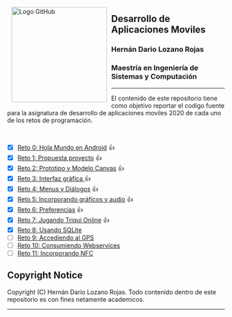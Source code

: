 <p><img alt="Logo GitHub" height="221px" src="https://upload.wikimedia.org/wikipedia/commons/thumb/0/0a/Logotipo_de_la_Universidad_Nacional_de_Colombia.svg/1024px-Logotipo_de_la_Universidad_Nacional_de_Colombia.svg.png" align="left" hspace="10px" vspace="0px"></p>

## Desarrollo de Aplicaciones Moviles
### Hernán Dario Lozano Rojas

### Maestría en Ingeniería de Sistemas y Computación
--------
El contenido de este repositorio tiene como objetivo reportar el codigo fuente para la asignatura de desarrollo de aplicaciones moviles 2020 de cada uno de los retos de programación.

<br>

- [x] [Reto 0: Hola Mundo en Android](https://github.com/hdlozanorojas/movilesunal2020/tree/master/Reto0) :+1:
- [x] [Reto 1: Propuesta proyecto](https://github.com/hdlozanorojas/movilesunal2020/tree/master/Reto1) :+1:
- [x] [Reto 2: Prototipo y Modelo Canvas](https://github.com/hdlozanorojas/movilesunal2020/tree/master/Reto2) :+1:
- [x] [Reto 3: Interfaz gráfica ](https://github.com/hdlozanorojas/movilesunal2020/tree/master/Reto3) :+1:
- [x] [Reto 4: Menus y Diálogos](https://github.com/hdlozanorojas/movilesunal2020/tree/master/Reto4) :+1:
- [X] [Reto 5: Incorporando gráficos y audio](https://github.com/hdlozanorojas/movilesunal2020/tree/master/Reto5) :+1:
- [X] [Reto 6: Preferencias](https://github.com/hdlozanorojas/movilesunal2020/tree/master/Reto6) :+1:
- [X] [Reto 7: Jugando Triqui Online](https://github.com/hdlozanorojas/movilesunal2020/tree/master/Reto7) :+1:
- [X] [Reto 8: Usando SQLite](https://github.com/hdlozanorojas/movilesunal2020/tree/master/Reto8)
- [ ] [Reto 9: Accediendo al GPS](https://github.com/hdlozanorojas/movilesunal2020/tree/master/Reto9)
- [ ] [Reto 10: Consumiendo Webservices](https://github.com/hdlozanorojas/movilesunal2020/tree/master/Reto10)
- [ ] [Reto 11: Incorporando NFC](https://github.com/hdlozanorojas/movilesunal2020/tree/master/Reto11)

## Copyright Notice
Copyright (C) Hernán Dario Lozano Rojas. Todo contenido dentro de este repositorio es con fines netamente academicos.

--------
